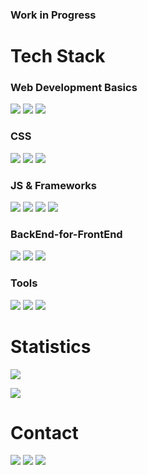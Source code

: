 
### Work in Progress

# Tech Stack

<h3>Web Development Basics</h3>
<p>
<img src="https://img.shields.io/badge/HTML5-ff4500?style=flat-square&logo=HTML5&logoColor=white"/>
<img src="https://img.shields.io/badge/CSS3-1E90FF?style=flat-square&logo=CSS3&logoColor=white"/>
 <img src="https://img.shields.io/badge/JavaScript-FFD700?style=flat-square&logo=JavaScript&logoColor=white"/>
</p>

<h3>CSS</h3>
<p>
<img src="https://img.shields.io/badge/Sass-CC6699?style=flat-square&logo=Sass&logoColor=white"/>
<img src="https://img.shields.io/badge/styled components-DB7093?style=flat-square&logo=styled-components&logoColor=white"/>
<img src="https://img.shields.io/badge/Tailwind CSS-06B6D4?style=flat-square&logo=Tailwind CSS&logoColor=white"/>
</p>

<h3>JS & Frameworks</h3>
<p>
<img src="https://img.shields.io/badge/TypeScript-3178C6?style=flat-square&logo=TypeScript&logoColor=white"/>
<img src="https://img.shields.io/badge/React-61DAFB?style=flat-square&logo=React&logoColor=white"/>
 <img src="https://img.shields.io/badge/Redux-764ABC?style=flat-square&logo=Redux&logoColor=white"/>
 <img src="https://img.shields.io/badge/Svelte-FF3E00?style=flat-square&logo=Svelte&logoColor=white"/>
</p>

<h3>BackEnd-for-FrontEnd</h3>
<p>
<img src="https://img.shields.io/badge/Node.js-339933?style=flat-square&logo=Node.js&logoColor=white"/>
<img src="https://img.shields.io/badge/Express-000000?style=flat-square&logo=Express&logoColor=white"/>
<img src="https://img.shields.io/badge/MongoDB-47A248?style=flat-square&logo=MongoDB&logoColor=white"/>
</p>

<h3>Tools</h3>
<p>
<img src="https://img.shields.io/badge/Webpack-8DD6F9?style=flat-square&logo=Webpack&logoColor=white"/>
<img src="https://img.shields.io/badge/Git-F05032?style=flat-square&logo=Git&logoColor=white"/>
<img src="https://img.shields.io/badge/ESLint-4B32C3?style=flat-square&logo=ESLint&logoColor=white"/>
</p>

# Statistics
 <p>
  <a href="https://github.com/oaat9309">
    <img align="center" src="https://github-readme-stats.vercel.app/api/top-langs/?username=oaat9309&layout=compact&show_icons=true&show_owner=true&hide_title=true&theme=nord&hide=${}&count_private=true" />
  </a>
</p>
<p>
  <a href="https://github.com/oaat9309">
    <img align="center" src="https://github-readme-stats.vercel.app/api?username=oaat9309&hide=${가릴항목}&hide_title=true&show_icons=true&include_all_commits=false&theme=nord&count_private=true" />
   
  </a>
</p>


# Contact
<p>
  <a href="https://velog.io/@kite1993" target="_blank"><img src="https://img.shields.io/badge/Velog-20C997?style=flat-square&logo=Velog&logoColor=white"/></a>
  <a href="mailto:kite1993@naver.com" target="_blank"><img src="https://img.shields.io/badge/kite1993@naver.com-03C75A?style=flat-square&logo=Naver&logoColor=white"/></a>
  <a href="https://www.instagram.com/oaat9309/" target="_blank"><img src="https://img.shields.io/badge/Instagram-E4405F?style=flat-square&logo=Instagram&logoColor=white"/></a>
</p>
